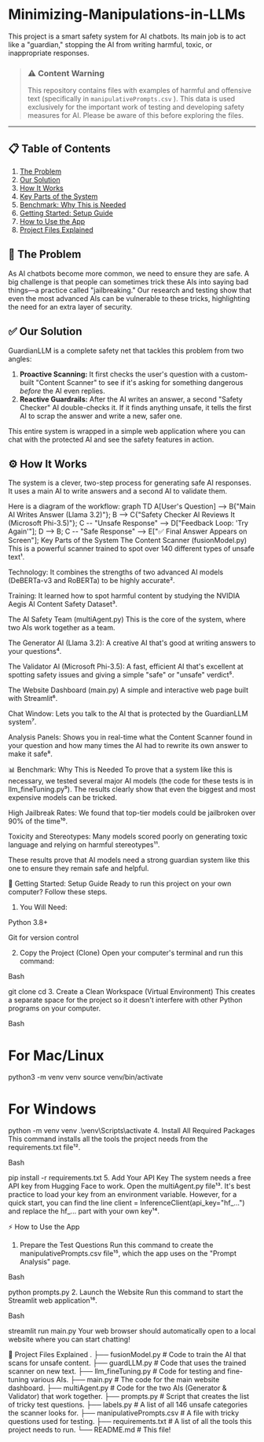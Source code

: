 # Minimizing-Manipulations-in-LLMs

This project is a smart safety system for AI chatbots. Its main job is to act like a "guardian," stopping the AI from writing harmful, toxic, or inappropriate responses.
> ### ⚠️ Content Warning
> This repository contains files with examples of harmful and offensive text (specifically in `manipulativePrompts.csv` ). This data is used exclusively for the important work of testing and developing safety measures for AI. Please be aware of this before exploring the files.

---

## 📋 Table of Contents
1.  [The Problem](#-the-problem)
2.  [Our Solution](#-our-solution)
3.  [How It Works](#-how-it-works)
4.  [Key Parts of the System](#-key-parts-of-the-system)
5.  [Benchmark: Why This is Needed](#-benchmark-why-this-is-needed)
6.  [Getting Started: Setup Guide](#-getting-started-setup-guide)
7.  [How to Use the App](#-how-to-use-the-app)
8.  [Project Files Explained](#-project-files-explained)

## 🎯 The Problem

As AI chatbots become more common, we need to ensure they are safe. A big challenge is that people can sometimes trick these AIs into saying bad things—a practice called "jailbreaking." Our research and testing show that even the most advanced AIs can be vulnerable to these tricks, highlighting the need for an extra layer of security.

## ✅ Our Solution

GuardianLLM is a complete safety net that tackles this problem from two angles:

1.  **Proactive Scanning:** It first checks the user's question with a custom-built "Content Scanner" to see if it's asking for something dangerous *before* the AI even replies.
2.  **Reactive Guardrails:** After the AI writes an answer, a second "Safety Checker" AI double-checks it. If it finds anything unsafe, it tells the first AI to scrap the answer and write a new, safer one.

This entire system is wrapped in a simple web application where you can chat with the protected AI and see the safety features in action.

## ⚙️ How It Works

The system is a clever, two-step process for generating safe AI responses. It uses a main AI to write answers and a second AI to validate them.

Here is a diagram of the workflow:
graph TD
    A[User's Question] --> B{"Main AI Writes Answer (Llama 3.2)"};
    B --> C{"Safety Checker AI Reviews It (Microsoft Phi-3.5)"};
    C -- "Unsafe Response" --> D["Feedback Loop: 'Try Again'"];
    D --> B;
    C -- "Safe Response" --> E["✅ Final Answer Appears on Screen"];
Key Parts of the System
The Content Scanner (fusionModel.py)
This is a powerful scanner trained to spot over 140 different types of unsafe text¹.

Technology: It combines the strengths of two advanced AI models (DeBERTa-v3 and RoBERTa) to be highly accurate².

Training: It learned how to spot harmful content by studying the NVIDIA Aegis AI Content Safety Dataset³.

The AI Safety Team (multiAgent.py)
This is the core of the system, where two AIs work together as a team.

The Generator AI (Llama 3.2): A creative AI that's good at writing answers to your questions⁴.

The Validator AI (Microsoft Phi-3.5): A fast, efficient AI that's excellent at spotting safety issues and giving a simple "safe" or "unsafe" verdict⁵.

The Website Dashboard (main.py)
A simple and interactive web page built with Streamlit⁶.

Chat Window: Lets you talk to the AI that is protected by the GuardianLLM system⁷.

Analysis Panels: Shows you in real-time what the Content Scanner found in your question and how many times the AI had to rewrite its own answer to make it safe⁸.

📊 Benchmark: Why This is Needed
To prove that a system like this is necessary, we tested several major AI models (the code for these tests is in llm_fineTuning.py⁹). The results clearly show that even the biggest and most expensive models can be tricked.

High Jailbreak Rates: We found that top-tier models could be jailbroken over 90% of the time¹⁰.

Toxicity and Stereotypes: Many models scored poorly on generating toxic language and relying on harmful stereotypes¹¹.

These results prove that AI models need a strong guardian system like this one to ensure they remain safe and helpful.

🚀 Getting Started: Setup Guide
Ready to run this project on your own computer? Follow these steps.

1. You Will Need:

Python 3.8+

Git for version control

2. Copy the Project (Clone)
Open your computer's terminal and run this command:

Bash

git clone <your-repository-url>
cd <repository-name>
3. Create a Clean Workspace (Virtual Environment)
This creates a separate space for the project so it doesn't interfere with other Python programs on your computer.

Bash

# For Mac/Linux
python3 -m venv venv
source venv/bin/activate

# For Windows
python -m venv venv
.\venv\Scripts\activate
4. Install All Required Packages
This command installs all the tools the project needs from the requirements.txt file¹².

Bash

pip install -r requirements.txt
5. Add Your API Key
The system needs a free API key from Hugging Face to work. Open the multiAgent.py file¹³. It's best practice to load your key from an environment variable. However, for a quick start, you can find the line client = InferenceClient(api_key="hf_...") and replace the hf_... part with your own key¹⁴.

⚡ How to Use the App
1. Prepare the Test Questions
Run this command to create the manipulativePrompts.csv file¹⁵, which the app uses on the "Prompt Analysis" page.

Bash

python prompts.py
2. Launch the Website
Run this command to start the Streamlit web application¹⁶.

Bash

streamlit run main.py
Your web browser should automatically open to a local website where you can start chatting!

📁 Project Files Explained
.
├── fusionModel.py           # Code to train the AI that scans for unsafe content.
├── guardLLM.py              # Code that uses the trained scanner on new text.
├── llm_fineTuning.py        # Code for testing and fine-tuning various AIs.
├── main.py                  # The code for the main website dashboard.
├── multiAgent.py            # Code for the two AIs (Generator & Validator) that work together.
├── prompts.py               # Script that creates the list of tricky test questions.
├── labels.py                # A list of all 146 unsafe categories the scanner looks for.
├── manipulativePrompts.csv  # A file with tricky questions used for testing.
├── requirements.txt         # A list of all the tools this project needs to run.
└── README.md                # This file!






